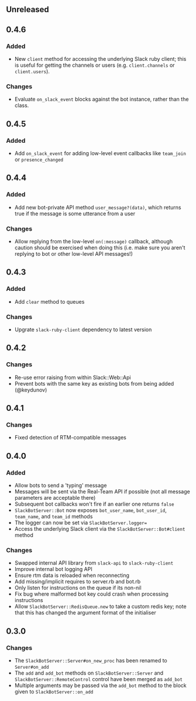 ## Unreleased

## 0.4.6

### Added
- New `client` method for accessing the underlying Slack ruby client; this is useful for getting the channels or users (e.g. `client.channels` or `client.users`).

### Changes
- Evaluate `on_slack_event` blocks against the bot instance, rather than the class.


## 0.4.5

### Added
- Add `on_slack_event` for adding low-level event callbacks like `team_join` or `presence_changed`


## 0.4.4

### Added
- Add new bot-private API method `user_message?(data)`, which returns true if the message is some utterance from a user

### Changes
- Allow replying from the low-level `on(:message)` callback, although caution should be exercised when doing this (i.e. make sure you aren't replying to bot or other low-level API messages!)


## 0.4.3

### Added
- Add `clear` method to queues

### Changes
- Upgrate `slack-ruby-client` dependency to latest version


## 0.4.2

### Changes
- Re-use error raising from within Slack::Web::Api
- Prevent bots with the same key as existing bots from being added (@keydunov)


## 0.4.1

### Changes
- Fixed detection of RTM-compatible messages


## 0.4.0

### Added
- Allow bots to send a 'typing' message
- Messages will be sent via the Real-Team API if possible (not all message parameters are acceptable there)
- Subsequent bot callbacks won't fire if an earlier one returns `false`
- `SlackBotServer::Bot` now exposes `bot_user_name`, `bot_user_id`, `team_name`, and `team_id` methods
- The logger can now be set via `SlackBotServer.logger=`
- Access the underlying Slack client via the `SlackBotServer::Bot#client` method

### Changes
- Swapped internal API library from `slack-api` to `slack-ruby-client`
- Improve internal bot logging API
- Ensure rtm data is reloaded when reconnecting
- Add missing/implicit requires to server.rb and bot.rb
- Only listen for instructions on the queue if its non-nil
- Fix bug where malformed bot key could crash when processing instructions
- Allow `SlackBotServer::RedisQueue.new` to take a custom redis key; note that this has changed the argument format of the initialiser


## 0.3.0

### Changes
- The `SlackBotServer::Server#on_new_proc` has been renamed to `Server#on_add`
- The `add` and `add_bot` methods on `SlackBotServer::Server` and `SlackBotServer::RemoteControl` control have been merged as `add_bot`
- Multiple arguments may be passed via the `add_bot` method to the block given to `SlackBotServer::on_add`
